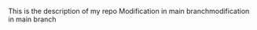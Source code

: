 This is the description of my repo
 Modification in main branchm o d i f i c a t i o n   i n   m a i n   b r a n c h  
 